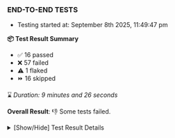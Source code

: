 ### END-TO-END TESTS

- Testing started at: September 8th 2025, 11:49:47 pm

**📦 Test Result Summary**

- ✅ 16 passed
- ❌ 57 failed
- ⚠️ 1 flaked
- ⏩ 16 skipped

⌛ _Duration: 9 minutes and 26 seconds_

**Overall Result**: 👎 Some tests failed.



<details>
    <summary>[Show/Hide] Test Result Details</summary>
    <div markdown="1">

| Test | Browser | Test Case | Tags | Result |
| :---: | :---: | :--- | :---: | :---: |
| 1 | chromium-meshery-provider | Verify that UI components are displayed |  | ⚠️ |
| 2 | chromium-meshery-provider | Transition to disconnected state and then back to connected state |  | ❌ |
| 3 | chromium-meshery-provider | Transition to ignored state and then back to connected state |  | ➖ |
| 4 | chromium-meshery-provider | Transition to not found state and then back to connected state |  | ➖ |
| 5 | chromium-meshery-provider | Delete Kubernetes cluster connections |  | ➖ |
| 6 | chromium-meshery-provider | Logout from current user session |  | ❌ |
| 7 | chromium-meshery-provider | Create a Model |  | ❌ |
| 8 | chromium-meshery-provider | Search a Model and Export it |  | ➖ |
| 9 | chromium-meshery-provider | Import a Model via File Import |  | ➖ |
| 10 | chromium-meshery-provider | Import a Model via Url Import |  | ➖ |
| 11 | chromium-meshery-provider | Import a Model via CSV Import |  | ➖ |
| 12 | chromium-meshery-provider | Common UI elements |  | ❌ |
| 13 | chromium-meshery-provider | Verify Meshery Design Embed Details |  | ❌ |
| 14 | chromium-meshery-provider | Verify Meshery Catalog Section Details |  | ❌ |
| 15 | chromium-meshery-provider | imports design via File |  | ❌ |
| 16 | chromium-meshery-provider | Test if Profile button is displayed |  | ❌ |
| 17 | chromium-meshery-provider | Verify Meshery Adapter for Istio Section |  | ❌ |
| 18 | chromium-meshery-provider | imports design via URL |  | ❌ |
| 19 | chromium-meshery-provider | Add performance profile with load generator fortio |  | ❌ |
| 20 | chromium-meshery-provider | Aggregation Charts are displayed |  | ❌ |
| 21 | chromium-meshery-provider | deletes a published design from the list |  | ❌ |
| 22 | chromium-meshery-provider | Toggle &quot;Send Anonymous Usage Statistics&quot; |  | ❌ |
| 23 | chromium-meshery-provider | View detailed result of a performance profile (Graph Visualiser) with load generator fortio |  | ❌ |
| 24 | chromium-meshery-provider | deploys a published design to a connected cluster |  | ❌ |
| 25 | chromium-meshery-provider | Toggle &quot;Send Anonymous Performance Results&quot; |  | ❌ |
| 26 | chromium-meshery-provider | Edit the configuration of a performance profile with load generator fortio and service mesh None |  | ❌ |
| 27 | chromium-local-provider | Verify that UI components are displayed |  | ❌ |
| 28 | chromium-local-provider | Add a cluster connection by uploading kubeconfig file |  | ➖ |
| 29 | chromium-local-provider | Transition to disconnected state and then back to connected state |  | ➖ |
| 30 | chromium-local-provider | Transition to ignored state and then back to connected state |  | ➖ |
| 31 | chromium-local-provider | Transition to not found state and then back to connected state |  | ➖ |
| 32 | chromium-local-provider | Delete Kubernetes cluster connections |  | ➖ |
| 33 | chromium-local-provider | should verify Design Configurator page elements |  | ❌ |
| 34 | chromium-meshery-provider | Compare test of a performance profile with load generator fortio |  | ❌ |
| 35 | chromium-local-provider | renders design page UI |  | ❌ |
| 36 | chromium-local-provider | should edit design in Design Configurator |  | ❌ |
| 37 | chromium-meshery-provider | Delete a performance profile with load generator fortio |  | ❌ |
| 38 | chromium-local-provider | displays published design card correctly |  | ❌ |
| 39 | chromium-local-provider | Verify Kanvas Snapshot using data-testid |  | ❌ |
| 40 | chromium-local-provider | Test if Left Navigation Panel is displayed |  | ❌ |
| 41 | chromium-local-provider | displays public design card correctly |  | ❌ |
| 42 | chromium-local-provider | Verify Performance Analysis Details |  | ❌ |
| 43 | chromium-local-provider | Test if Notification button is displayed |  | ❌ |
| 44 | chromium-local-provider | imports design via File |  | ❌ |
| 45 | chromium-local-provider | Test if Profile button is displayed |  | ❌ |
| 46 | chromium-local-provider | Verify Kanvas Details |  | ❌ |
| 47 | chromium-local-provider | imports design via URL |  | ❌ |
| 48 | chromium-local-provider | Logout from current user session |  | ❌ |
| 49 | chromium-local-provider | Verify Meshery Docker Extension Details |  | ❌ |
| 50 | chromium-local-provider | deletes a published design from the list |  | ❌ |
| 51 | chromium-local-provider | Create a Model |  | ❌ |
| 52 | chromium-local-provider | Search a Model and Export it |  | ➖ |
| 53 | chromium-local-provider | Import a Model via File Import |  | ➖ |
| 54 | chromium-local-provider | Import a Model via Url Import |  | ➖ |
| 55 | chromium-local-provider | Import a Model via CSV Import |  | ➖ |
| 56 | chromium-local-provider | Verify Meshery Design Embed Details |  | ❌ |
| 57 | chromium-local-provider | deploys a published design to a connected cluster |  | ❌ |
| 58 | chromium-local-provider | Common UI elements |  | ❌ |
| 59 | chromium-local-provider | Verify Meshery Catalog Section Details |  | ❌ |
| 60 | chromium-local-provider | Add performance profile with load generator fortio |  | ❌ |
| 61 | chromium-local-provider | Verify Meshery Adapter for Istio Section |  | ❌ |
| 62 | chromium-local-provider | View detailed result of a performance profile (Graph Visualiser) with load generator fortio |  | ❌ |
| 63 | chromium-local-provider | Aggregation Charts are displayed |  | ❌ |
| 64 | chromium-local-provider | Edit the configuration of a performance profile with load generator fortio and service mesh None |  | ❌ |
| 65 | chromium-local-provider | Toggle &quot;Send Anonymous Usage Statistics&quot; |  | ❌ |
| 66 | chromium-local-provider | Compare test of a performance profile with load generator fortio |  | ❌ |
| 67 | chromium-local-provider | Toggle &quot;Send Anonymous Performance Results&quot; |  | ❌ |
| 68 | chromium-local-provider | Delete a performance profile with load generator fortio |  | ❌ |
| 69 | chromium-meshery-provider | All settings tabs |  | ❌ |
| 70 | chromium-local-provider | All settings tabs |  | ❌ |
| 71 | chromium-meshery-provider | Action buttons on adapters tab |  | ❌ |
| 72 | chromium-local-provider | Action buttons on adapters tab |  | ❌ |
| 73 | chromium-meshery-provider | Grafana elements on metrics tab |  | ❌ |
| 74 | chromium-local-provider | Grafana elements on metrics tab |  | ❌ |

</div>
</details>


<!-- To see the full report, please visit our CI/CD pipeline with reporter. -->